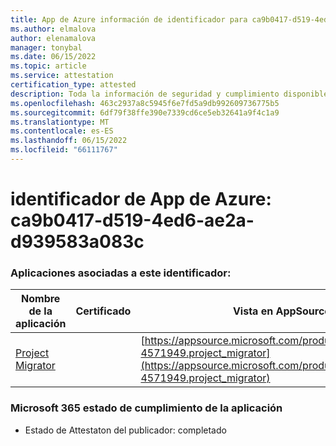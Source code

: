 ```yaml
---
title: App de Azure información de identificador para ca9b0417-d519-4ed6-ae2a-d939583a083c
ms.author: elmalova
author: elenamalova
manager: tonybal
ms.date: 06/15/2022
ms.topic: article
ms.service: attestation
certification_type: attested
description: Toda la información de seguridad y cumplimiento disponible para ca9b0417-d519-4ed6-ae2a-d939583a083c.
ms.openlocfilehash: 463c2937a8c5945f6e7fd5a9db992609736775b5
ms.sourcegitcommit: 6df79f38ffe390e7339cd6ce5eb32641a9f4c1a9
ms.translationtype: MT
ms.contentlocale: es-ES
ms.lasthandoff: 06/15/2022
ms.locfileid: "66111767"
---
```

# <a name="azure-app-id-ca9b0417-d519-4ed6-ae2a-d939583a083c"></a>identificador de App de Azure: ca9b0417-d519-4ed6-ae2a-d939583a083c


### <a name="apps-associated-with-this-id"></a>Aplicaciones asociadas a este identificador:
| **Nombre de la aplicación** | **Certificado** | **Vista en AppSource** |
|--------------|---------------|-----------------------|
| [Project Migrator](../forward/fluentpro-4571949.project_migrator.md) |  | [https://appsource.microsoft.com/product/office/fluentpro-4571949.project_migrator](https://appsource.microsoft.com/product/office/fluentpro-4571949.project_migrator) |

### <a name="microsoft-365-app-compliance-status"></a>Microsoft 365 estado de cumplimiento de la aplicación
- Estado de Attestaton del publicador: completado
